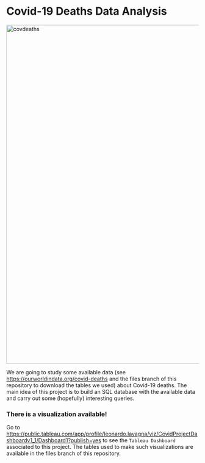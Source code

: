 # Covid-19 Deaths Data Analysis

<img width="886" alt="covdeaths" src="https://user-images.githubusercontent.com/91341004/159719268-7ddad453-52cd-4547-ae9c-d84d870dfae3.png">


We are going to study some available data (see https://ourworldindata.org/covid-deaths and the files branch of this repository to download the tables we used) about Covid-19 deaths. The main idea of this project is to build an SQL database with the available data and carry out some (hopefully) interesting queries.

### There is a visualization available!
Go to https://public.tableau.com/app/profile/leonardo.lavagna/viz/CovidProjectDashboardv1_1/Dashboard1?publish=yes to see the `Tableau Dashboard` associated to this project. The tables used to make such visualizations are available in the files branch of this repository.


